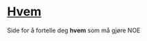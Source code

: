 # [Hvem](https://oisov.github.io/Hvem/index.html)
Side for å fortelle deg **hvem** som må gjøre NOE
